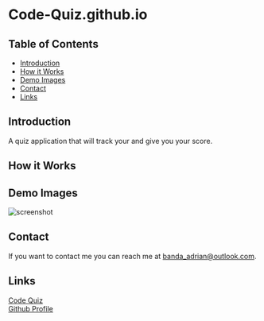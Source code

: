 # Code-Quiz.github.io

## Table of Contents
* [Introduction](#introduction) 
* [How it Works](#how-it-works)
* [Demo Images](#demo-images)
* [Contact](#contact)
* [Links](#links)

## Introduction
A quiz application that will track your and give you your score.

## How it Works

## Demo Images

![screenshot](assets/images/template1.jpg) 

## Contact
If you want to contact me you can reach me at banda_adrian@outlook.com.

## Links
[Code Quiz](https://banda-adrian.github.io/Code-Quiz.github.io/)  
[Github Profile](https://github.com/banda-adrian)
